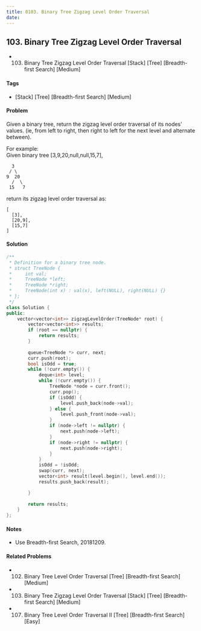```yaml
---
title: 0103. Binary Tree Zigzag Level Order Traversal
date: 
---
```


## 103. Binary Tree Zigzag Level Order Traversal
- 103. Binary Tree Zigzag Level Order Traversal [Stack] [Tree] [Breadth-first Search] [Medium]

#### Tags
- [Stack] [Tree] [Breadth-first Search] [Medium]

#### Problem
Given a binary tree, return the zigzag level order traversal of its nodes' values. (ie, from left to right, then right to left for the next level and alternate between).

For example:  
Given binary tree [3,9,20,null,null,15,7],

      3
     / \
    9  20
      /  \
     15   7

return its zigzag level order traversal as:

    [
      [3],
      [20,9],
      [15,7]
    ]

#### Solution
``` C++
/**
 * Definition for a binary tree node.
 * struct TreeNode {
 *     int val;
 *     TreeNode *left;
 *     TreeNode *right;
 *     TreeNode(int x) : val(x), left(NULL), right(NULL) {}
 * };
 */
class Solution {
public:
    vector<vector<int>> zigzagLevelOrder(TreeNode* root) {
        vector<vector<int>> results;
        if (root == nullptr) {
            return results;
        }
        
        queue<TreeNode *> curr, next;
        curr.push(root);
        bool isOdd = true;
        while (!curr.empty()) {
            deque<int> level;
            while (!curr.empty()) {
                TreeNode *node = curr.front();
                curr.pop();
                if (isOdd) {
                    level.push_back(node->val);
                } else {
                    level.push_front(node->val);
                }
                if (node->left != nullptr) {
                    next.push(node->left);
                }
                if (node->right != nullptr) {
                    next.push(node->right);
                }
            }
            isOdd = !isOdd;
            swap(curr, next);
            vector<int> result(level.begin(), level.end());
            results.push_back(result);

        }
        
        return results;
    }
};
```

#### Notes
- Use Breadth-first Search, 20181209.

#### Related Problems
- 102. Binary Tree Level Order Traversal [Tree] [Breadth-first Search] [Medium]
- 103. Binary Tree Zigzag Level Order Traversal [Stack] [Tree] [Breadth-first Search] [Medium]
- 107. Binary Tree Level Order Traversal II [Tree] [Breadth-first Search] [Easy]
